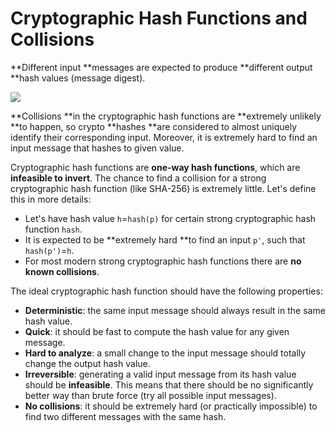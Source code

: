 # Cryptographic Hash Functions and Collisions

**Different input **messages are expected to produce **different output **hash values \(message digest\).

![](blob:https://legacy.gitbook.com/d83de357-2cf7-403d-bca7-5194f82a400d)

**Collisions **in the cryptographic hash functions are **extremely unlikely **to happen, so crypto **hashes **are considered to almost uniquely identify their corresponding input. Moreover, it is extremely hard to find an input message that hashes to given value.

Cryptographic hash functions are **one-way hash functions**, which are **infeasible to invert**. The chance to find a collision for a strong cryptographic hash function \(like SHA-256\) is extremely little. Let's define this in more details:

* Let's have hash value `h`=`hash(p)` for certain strong cryptographic hash function `hash`.
* It is expected to be **extremely hard **to find an input `p'`, such that `hash(p')`=`h`.
* For most modern strong cryptographic hash functions there are **no known collisions**.

The ideal cryptographic hash function should have the following properties:

* **Deterministic**: the same input message should always result in the same hash value.
* **Quick**: it should be fast to compute the hash value for any given message.
* **Hard to analyze**: a small change to the input message should totally change the output hash value.
* **Irreversible**: generating a valid input message from its hash value should be **infeasible**. This means that there should be no significantly better way than brute force \(try all possible input messages\).
* **No collisions**: it should be extremely hard \(or practically impossible\) to find two different messages with the same hash.



